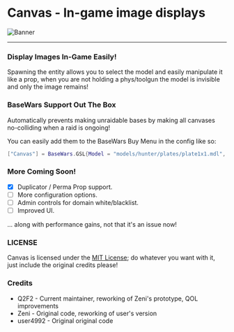 # Canvas - In-game image displays
![Banner](https://i.imgur.com/3Olfx6S.png)

--------

### Display Images In-Game Easily!
Spawning the entity allows you to select the model and easily manipulate it like a prop, when you are not holding a phys/toolgun the model is invisible and only the image remains!

### BaseWars Support Out The Box
Automatically prevents making unraidable bases by making all canvases no-colliding when a raid is ongoing!

You can easily add them to the BaseWars Buy Menu in the config like so:
```lua
["Canvas"] = BaseWars.GSL{Model = "models/hunter/plates/plate1x1.mdl", Price = 5e5, ClassName = "canvas", UseSpawnFunc = true},
```

### More Coming Soon!
- [x] Duplicator / Perma Prop support.
- [ ] More configuration options.
- [ ] Admin controls for domain white/blacklist.
- [ ] Improved UI.

... along with performance gains, not that it's an issue now!

### LICENSE
Canvas is licensed under the [MIT License](license.md); do whatever you want with it, just include the original credits please!

### Credits
- Q2F2 - Current maintainer, reworking of Zeni's prototype, QOL improvements
- Zeni - Original code, reworking of user's version
- user4992 - Original original code
